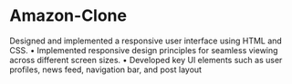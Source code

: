 # Amazon-Clone
  Designed and implemented a responsive user interface using HTML and CSS.
• Implemented responsive design principles for seamless viewing across different screen sizes.
• Developed key Ul elements such as user profiles, news feed, navigation bar, and post layout
